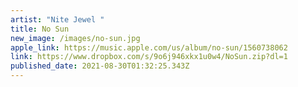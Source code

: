 ```yaml
---
artist: "Nite Jewel "
title: No Sun
new_image: /images/no-sun.jpg
apple_link: https://music.apple.com/us/album/no-sun/1560738062
link: https://www.dropbox.com/s/9o6j946xkx1u0w4/NoSun.zip?dl=1
published_date: 2021-08-30T01:32:25.343Z
---
```


